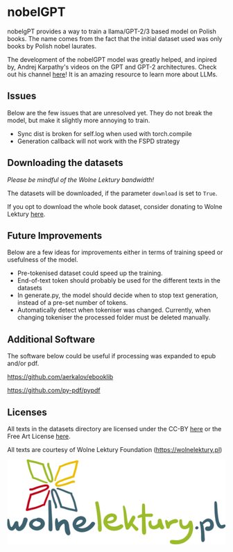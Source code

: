 # nobelGPT

nobelgPT provides a way to train a llama/GPT-2/3 based model on Polish books.
The name comes from the fact that the initial dataset used was only books by
Polish nobel laurates.

The development of the nobelGPT model was greatly helped, and inpired by, Andrej
Karpathy's videos on the GPT and GPT-2 architectures. Check out his channel
[here](https://www.youtube.com/andrejkarpathy)! It is an amazing resource to learn more about LLMs.

## Issues

Below are the few issues that are unresolved yet. They do not break the model,
but make it slightly more annoying to train.

- Sync dist is broken for self.log when used with torch.compile
- Generation callback will not work with the FSPD strategy

## Downloading the datasets

*Please be mindful of the Wolne Lektury bandwidth!*

The datasets will be downloaded, if the parameter `download` is set to `True`.

If you opt to download the whole book dataset, consider donating to Wolne
Lektury [here](https://wolnelektury.pl/pomagam/).

## Future Improvements

Below are a few ideas for improvements either in terms of training speed or
usefulness of the model.

- Pre-tokenised dataset could speed up the training.
- End-of-text token should probably be used for the different texts in the
  datasets
- In generate.py, the model should decide when to stop text generation, instead
  of a pre-set number of tokens.
- Automatically detect when tokeniser was changed. Currently, when changing
  tokeniser the processed folder must be deleted manually.

## Additional Software

The software below could be useful if processing was expanded to epub and/or
pdf.

https://github.com/aerkalov/ebooklib

https://github.com/py-pdf/pypdf

## Licenses

All texts in the datasets directory are licensed under the CC-BY
[here](https://creativecommons.org/licenses/by/4.0) or the Free Art License
[here](https://artlibre.org/licence/lal/en/).

All texts are courtesy of Wolne Lektury Foundation (https://wolnelektury.pl)

![Wolne Lektury](assets/WolneLektury.svg)
